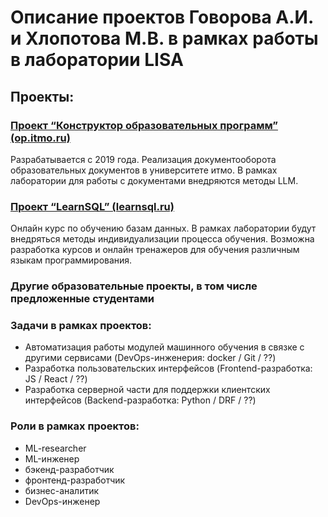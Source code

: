 # Описание проектов Говорова А.И. и Хлопотова М.В. в рамках работы в лаборатории LISA

## Проекты:
### [Проект “Конструктор образовательных программ” (op.itmo.ru)](projects/kop.md)
Разрабатывается с 2019 года. Реализация документооборота образовательных документов в университете итмо. В рамках лаборатории для работы с документами внедряются методы LLM.
### [Проект “LearnSQL” (learnsql.ru)](projects/learnsql.md)
Онлайн курс по обучению базам данных. В рамках лаборатории будут внедряться методы индивидуализации процесса обучения. Возможна разработка курсов и онлайн тренажеров для обучения различным языкам программирования.
### Другие образовательные проекты, в том числе предложенные студентами

### Задачи в рамках проектов:
- Автоматизация работы модулей машинного обучения в связке с другими сервисами (DevOps-инженерия: docker / Git / ??)
- Разработка пользовательских интерфейсов (Frontend-разработка: JS / React / ??)
- Разработка серверной части для поддержки клиентских интерфейсов (Backend-разработка: Python / DRF / ??)

### Роли в рамках проектов:
- ML-researcher
- ML-инженер
- бэкенд-разработчик
- фронтенд-разработчик
- бизнес-аналитик
- DevOps-инженер

